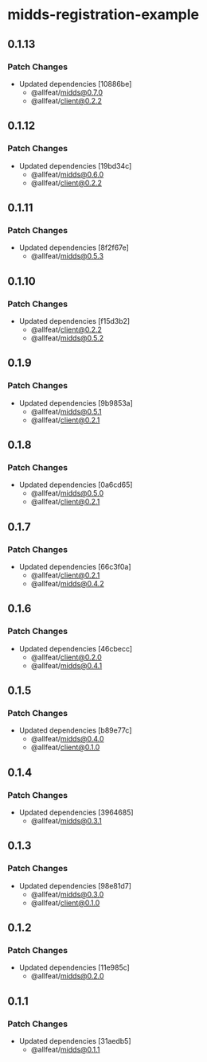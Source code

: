 # midds-registration-example

## 0.1.13

### Patch Changes

- Updated dependencies [10886be]
  - @allfeat/midds@0.7.0
  - @allfeat/client@0.2.2

## 0.1.12

### Patch Changes

- Updated dependencies [19bd34c]
  - @allfeat/midds@0.6.0
  - @allfeat/client@0.2.2

## 0.1.11

### Patch Changes

- Updated dependencies [8f2f67e]
  - @allfeat/midds@0.5.3

## 0.1.10

### Patch Changes

- Updated dependencies [f15d3b2]
  - @allfeat/client@0.2.2
  - @allfeat/midds@0.5.2

## 0.1.9

### Patch Changes

- Updated dependencies [9b9853a]
  - @allfeat/midds@0.5.1
  - @allfeat/client@0.2.1

## 0.1.8

### Patch Changes

- Updated dependencies [0a6cd65]
  - @allfeat/midds@0.5.0
  - @allfeat/client@0.2.1

## 0.1.7

### Patch Changes

- Updated dependencies [66c3f0a]
  - @allfeat/client@0.2.1
  - @allfeat/midds@0.4.2

## 0.1.6

### Patch Changes

- Updated dependencies [46cbecc]
  - @allfeat/client@0.2.0
  - @allfeat/midds@0.4.1

## 0.1.5

### Patch Changes

- Updated dependencies [b89e77c]
  - @allfeat/midds@0.4.0
  - @allfeat/client@0.1.0

## 0.1.4

### Patch Changes

- Updated dependencies [3964685]
  - @allfeat/midds@0.3.1

## 0.1.3

### Patch Changes

- Updated dependencies [98e81d7]
  - @allfeat/midds@0.3.0
  - @allfeat/client@0.1.0

## 0.1.2

### Patch Changes

- Updated dependencies [11e985c]
  - @allfeat/midds@0.2.0

## 0.1.1

### Patch Changes

- Updated dependencies [31aedb5]
  - @allfeat/midds@0.1.1
